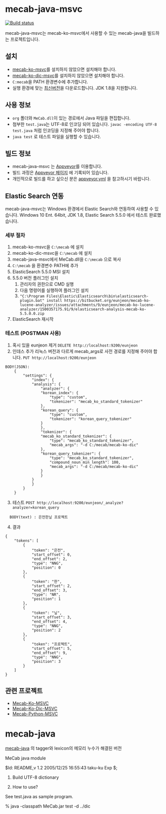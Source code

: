 # mecab-java-msvc

[![Build status](https://ci.appveyor.com/api/projects/status/bxtc772o72obpkvb/branch/master?svg=true)](https://ci.appveyor.com/project/Pusnow/mecab-java-msvc/branch/master)

mecab-java-msvc는 mecab-ko-msvc에서 사용할 수 있는 mecab-java을 빌드하는 프로젝트입니다.

## 설치

* [mecab-ko-msvc](https://github.com/Pusnow/mecab-ko-msvc/)를 설치하지 않았으면 설치해야 합니다.
* [mecab-ko-dic-msvc](https://github.com/Pusnow/mecab-ko-dic-msvc/)를 설치하지 않았으면 설치해야 합니다.
* `C:mecab`을 PATH 환경변수에 추가합니다.
* 실행 환경에 맞는 [최신버전](https://github.com/Pusnow/mecab-java-msvc/releases/latest)을 다운로드합니다. JDK 1.8을 지원합니다.

## 사용 정보
* `org` 폴더와 `MeCab.dll`이 있는 경로에서 Java 파일을 편집합니다.
* 첨부한 `test.java`는 UTF-8로 인코딩 되어 있습니다. `javac -encoding UTF-8 test.java` 처럼 인코딩을 지정해 주어야 합니다.
* `java test` 로 테스트 파일을 실행할 수 있습니다.


## 빌드 정보

* mecab-java-msvc 는 [Appveyor](https://www.appveyor.com)를 이용합니다.
* 빌드 과정은 [Appveyor 페이지](https://ci.appveyor.com/project/Pusnow/mecab-java-msvc) 에 기록되어 있습니다.
* 개인적으로 빌드를 하고 싶으신 분은 [appveyor.yml](https://github.com/Pusnow/mecab-java-msvc/blob/master/appveyor.yml) 을 참고하시기 바랍니다.

## Elastic Search 연동

mecab-java-msvc는 Windows 환경에서 Elastic Search와 연동하여 사용할 수 있습니다. Windows 10 Ent. 64bit, JDK 1.8, Elastic Search 5.5.0 에서 테스트 완료했습니다.

### 세부 절차

1. mecab-ko-msvc을 `C:\mecab` 에 설치
2. mecab-ko-dic-msvc을 `C:\mecab` 에 설치
3. mecab-java-msvc에서 MeCab.dll을 `C:\mecab` 으로 복사
4. `C:\mecab` 을 환경변수 PATH에 추가
5. ElasticSearch 5.5.0 MSI 설치
6. 5.5.0 버전 플러그인 설치 
    1. 관리자의 권한으로 CMD 실행
    2. 다음 명령어를 실행하여 플러그인 설치
    3. `"C:\Program Files\Elastic\Elasticsearch\bin\elasticsearch-plugin.bat" install https://bitbucket.org/eunjeon/mecab-ko-lucene-analyzer/issues/attachments/9/eunjeon/mecab-ko-lucene-analyzer/1500357175.91/9/elasticsearch-analysis-mecab-ko-5.5.0.0.zip`
  4. ElasticSearch 재시작
  
  
### 테스트 (POSTMAN 사용)
1. 혹시 있을 eunjeon 제거 `DELETE http://localhost:9200/eunjeon`
2. 인데스 추가 리눅스 버전과 다르게 mecab_args로 사전 경로를 지정해 주어야 합니다. `PUT http://localhost:9200/eunjeon`
```
BODY(JSON):
    {
        "settings": {
            "index": {
            "analysis": {
                "analyzer": {
                "korean_index": {
                    "type": "custom",
                    "tokenizer": "mecab_ko_standard_tokenizer"
                },
                "korean_query": {
                    "type": "custom",
                    "tokenizer": "korean_query_tokenizer"
                }
                },
                "tokenizer": {
                "mecab_ko_standard_tokenizer": {
                    "type": "mecab_ko_standard_tokenizer",
                    "mecab_args": "-d C:/mecab/mecab-ko-dic"
                },
                "korean_query_tokenizer": {
                    "type": "mecab_ko_standard_tokenizer",
                    "compound_noun_min_length": 100,
                    "mecab_args": "-d C:/mecab/mecab-ko-dic"
                }
                }
            }
            }
        }
    }
```
3. 테스트 `POST http://localhost:9200/eunjeon/_analyze?analyzer=korean_query`
```
  BODY(text) : 은전한닢 프로젝트
```
4. 결과
```
{
    "tokens": [
        {
            "token": "은전",
            "start_offset": 0,
            "end_offset": 2,
            "type": "NNG",
            "position": 0
        },
        {
            "token": "한",
            "start_offset": 2,
            "end_offset": 3,
            "type": "NR",
            "position": 1
        },
        {
            "token": "닢",
            "start_offset": 3,
            "end_offset": 4,
            "type": "NNG",
            "position": 2
        },
        {
            "token": "프로젝트",
            "start_offset": 5,
            "end_offset": 9,
            "type": "NNG",
            "position": 3
        }
    ]
}
```



## 관련 프로젝트

* [Mecab-Ko-MSVC](https://github.com/Pusnow/mecab-ko-msvc)
* [Mecab-Ko-Dic-MSVC](https://github.com/Pusnow/mecab-ko-dic-msvc)
* [Mecab-Python-MSVC](https://github.com/Pusnow/mecab-python-msvc)


# mecab-java

[mecab-java](https://code.google.com/p/mecab/downloads/detail?name=mecab-java-0.996.tar.gz&can=2&q=) 의 tagger와 lexicon의 메모리 누수가 해결된 버전

MeCab java module

$Id: README,v 1.2 2005/12/25 16:55:43 taku-ku Exp $;

1. Build UTF-8 dictionary

2. How to use?

  See test.java as sample program.

  % java -classpath MeCab.jar test -d ../dic

